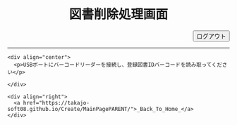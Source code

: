 <html><head>
    <meta http-equiv="content-type" content="text/html; charset=utf-8">
    <title>Return (Book Management)</title>
    <script language="JavaScript">
    <!--
            //指定のページに移動
    function loc() {
location.href = "https://takajo-soft08.github.io/Create/MainPagePARENT/LibDel/LibDelSucceed/";
    }
            //タイマーをセット
    function tm(){
        tm = setTimeout("loc()",5000);
    }
    //-->
    </script>
  </head>

  <body onLoad="tm()">
    <div align="center">
      <h1>図書削除処理画面</h1>
    </div>  
    <div align="right">
      <input type="submit" value="ログアウト" onclick="logOut()">
    </div>
    <script>
      function logOut(){
      location.href = "https://takajo-soft08.github.io/Create/";      
      }
    </script>
    <hr>
    
    <div align="center">
      <p>USBポートにバーコードリーダーを接続し、登録図書IDバーコードを読み取ってください</p>
<!--
<form action="#" name="form1">
<input type="text" name="field1" size="8"> パターン1<br>
<input type="text" name="field2" size="18"> パターン2
</form>
 -->     
    </div>
    
    <div align="right">
      <a href="https://takajo-soft08.github.io/Create/MainPagePARENT/">_Back_To_Home_</a>
    </div>

  



</body></html>
